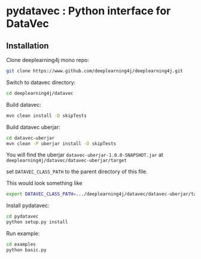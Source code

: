 # pydatavec : Python interface for DataVec

## Installation

Clone deeplearning4j mono repo:

```bash
git clone https://www.github.com/deeplearning4j/deeplearning4j.git
```

Switch to datavec directory:

```bash
cd deeplearning4j/datavec
```


Build datavec:

```bash
mvn clean install -D skipTests
```

Build datavec uberjar:
```bash
cd datavec-uberjar
mvn clean -P uberjar install -D skipTests
```

You will find the uberjar `datavec-uberjar-1.0.0-SNAPSHOT.jar` at `deeplearning4j/datavec/datavec-uberjar/target`

set `DATAVEC_CLASS_PATH` to the parent directory of this file.

This would look something like
```bash
export DATAVEC_CLASS_PATH=.../deeplearning4j/datavec/datavec-uberjar/target
```



Install pydatavec:

```bash
cd pydatavec
python setup.py install
```

Run example:

```bash
cd examples
python basic.py
```

